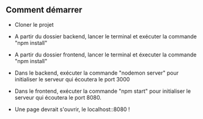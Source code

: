 ## Comment démarrer

- Cloner le projet

- A partir du dossier backend, lancer le terminal et exécuter la commande "npm install"

- A partir du dossier frontend, lancer le terminal et éxecuter la commande "npm install"

- Dans le backend, exécuter la commande "nodemon server" pour initialiser le serveur qui écoutera le port 3000

- Dans le frontend, exécuter la commande "npm start" pour initialiser le serveur qui écoutera le port 8080.

- Une page devrait s'ouvrir, le localhost::8080 !
